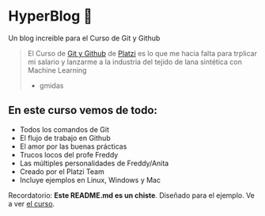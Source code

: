 # HyperBlog 💚
Un blog increible para el Curso de Git y Github
>El Curso de [Git y Github](https://platzi.com/cursos/git-github/) de [Platzi](https://platzi.com/) es lo que me hacia falta para trplicar mi salario y lanzarme a la industria del tejido de lana sintética con Machine Learning
>- gmidas

## En este curso vemos de todo:
* Todos los comandos de Git
* El flujo de trabajo en Github
* El amor por las buenas prácticas
* Trucos locos del profe Freddy
* Las múltiples personalidades de Freddy/Anita
* Creado por el Platzi Team
* Incluye ejemplos en Linux, Windows y Mac

Recordatorio: **Este README.md es un chiste**. Diseñado para el ejemplo. 
Ve a ver [el curso](https://platzi.com/cursos/git-github/).